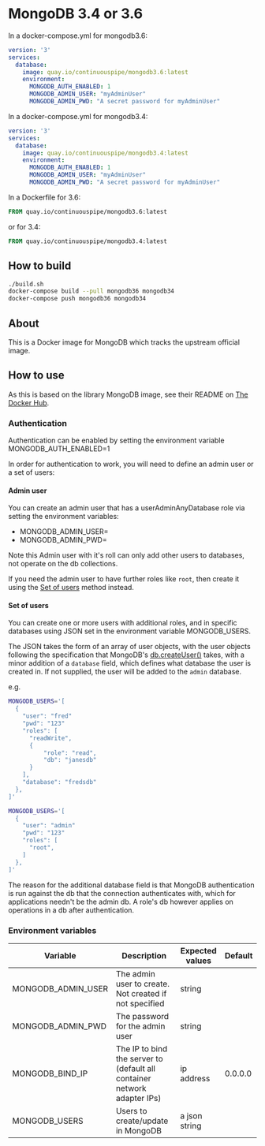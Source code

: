 # MongoDB 3.4 or 3.6

In a docker-compose.yml for mongodb3.6:
```yml
version: '3'
services:
  database:
    image: quay.io/continuouspipe/mongodb3.6:latest
    environment:
      MONGODB_AUTH_ENABLED: 1
      MONGODB_ADMIN_USER: "myAdminUser"
      MONGODB_ADMIN_PWD: "A secret password for myAdminUser"
```

In a docker-compose.yml for mongodb3.4:
```yml
version: '3'
services:
  database:
    image: quay.io/continuouspipe/mongodb3.4:latest
    environment:
      MONGODB_AUTH_ENABLED: 1
      MONGODB_ADMIN_USER: "myAdminUser"
      MONGODB_ADMIN_PWD: "A secret password for myAdminUser"
```

In a Dockerfile for 3.6:
```Dockerfile
FROM quay.io/continuouspipe/mongodb3.6:latest
```
or for 3.4:
```Dockerfile
FROM quay.io/continuouspipe/mongodb3.4:latest
```

## How to build
```bash
./build.sh
docker-compose build --pull mongodb36 mongodb34
docker-compose push mongodb36 mongodb34
```

## About

This is a Docker image for MongoDB which tracks the upstream official image.

## How to use

As this is based on the library MongoDB image, see their README on
[The Docker Hub](https://hub.docker.com/_/mongo/).

### Authentication

Authentication can be enabled by setting the environment variable MONGODB_AUTH_ENABLED=1

In order for authentication to work, you will need to define an admin user or a
set of users:

#### Admin user

You can create an admin user that has a userAdminAnyDatabase role via setting
the environment variables:

* MONGODB_ADMIN_USER=<admin user name>
* MONGODB_ADMIN_PWD=<admin user password>

Note this Admin user with it's roll can only add other users to databases, not
operate on the db collections.

If you need the admin user to have further roles like `root`, then create it
using the [Set of users](#set-of-users) method instead.

#### Set of users

You can create one or more users with additional roles, and in specific
databases using JSON set in the environment variable MONGODB_USERS.

The JSON takes the form of an array of user objects, with the user objects following
the specification that MongoDB's [db.createUser()](https://docs.mongodb.com/manual/reference/method/db.createUser/)
takes, with a minor addition of a `database` field, which defines what database
the user is created in. If not supplied, the user will be added to the `admin`
database.

e.g.

```bash
MONGODB_USERS='[
  {
    "user": "fred"
    "pwd": "123"
    "roles": [
      "readWrite",
      {
          "role": "read",
          "db": "janesdb"
      }
    ],
    "database": "fredsdb"
  },
]'
```

```bash
MONGODB_USERS='[
  {
    "user": "admin"
    "pwd": "123"
    "roles": [
      "root",
    ]
  },
]'
```


The reason for the additional database field is that MongoDB authentication is
run against the db that the connection authenticates with, which for applications
needn't be the admin db. A role's db however applies on operations in a db after
authentication.

### Environment variables

Variable | Description | Expected values | Default
--- | --- | --- | ----
MONGODB_ADMIN_USER | The admin user to create. Not created if not specified | string |
MONGODB_ADMIN_PWD  | The password for the admin user | string |
MONGODB_BIND_IP | The IP to bind the server to (default all container network adapter IPs) | ip address | 0.0.0.0
MONGODB_USERS | Users to create/update in MongoDB | a json string
